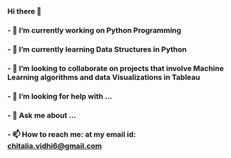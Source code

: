 ### Hi there 👋
### - 🔭 I’m currently working on Python Programming
### - 🌱 I’m currently learning Data Structures in Python
### - 👯 I’m looking to collaborate on projects that involve Machine Learning algorithms and data Visualizations in Tableau
### - 🤔 I’m looking for help with ...
### - 💬 Ask me about ...
### - 📫 How to reach me: at my email id: chitalia.vidhi6@gmail.com

<!--
**vids18/vids18** is a ✨ _special_ ✨ repository because its `README.md` (this file) appears on your GitHub profile.

Here are some ideas to get you started:

- 🔭 I’m currently working on Python Programming
- 🌱 I’m currently learning Data Structures in Python
- 👯 I’m looking to collaborate on projects that involve Machine Learning algorithms and data Visualizations in Tableau
- 🤔 I’m looking for help with ...
- 💬 Ask me about ...
- 📫 How to reach me: at my email id: chitalia.vidhi6@gmail.com
- 😄 Pronouns: ...
- ⚡ Fun fact: ...
-->
